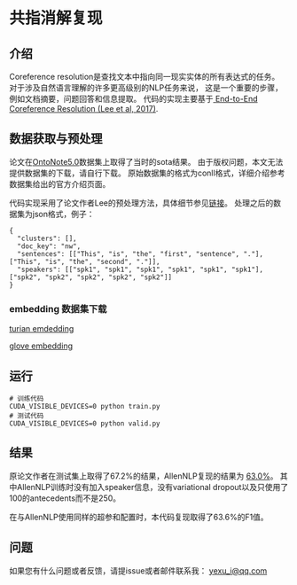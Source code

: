 # 共指消解复现
## 介绍
Coreference resolution是查找文本中指向同一现实实体的所有表达式的任务。
对于涉及自然语言理解的许多更高级别的NLP任务来说，
这是一个重要的步骤，例如文档摘要，问题回答和信息提取。
代码的实现主要基于[ End-to-End Coreference Resolution (Lee et al, 2017)](https://arxiv.org/pdf/1707.07045).


## 数据获取与预处理
论文在[OntoNote5.0](https://allennlp.org/models)数据集上取得了当时的sota结果。
由于版权问题，本文无法提供数据集的下载，请自行下载。
原始数据集的格式为conll格式，详细介绍参考数据集给出的官方介绍页面。

代码实现采用了论文作者Lee的预处理方法，具体细节参见[链接](https://github.com/kentonl/e2e-coref/blob/e2e/setup_training.sh)。
处理之后的数据集为json格式，例子：
```
{
  "clusters": [],
  "doc_key": "nw",
  "sentences": [["This", "is", "the", "first", "sentence", "."], ["This", "is", "the", "second", "."]],
  "speakers": [["spk1", "spk1", "spk1", "spk1", "spk1", "spk1"], ["spk2", "spk2", "spk2", "spk2", "spk2"]]
}
```

### embedding 数据集下载
[turian emdedding](https://lil.cs.washington.edu/coref/turian.50d.txt)

[glove embedding](https://nlp.stanford.edu/data/glove.840B.300d.zip)



## 运行
```shell
# 训练代码
CUDA_VISIBLE_DEVICES=0 python train.py
# 测试代码
CUDA_VISIBLE_DEVICES=0 python valid.py
```

## 结果
原论文作者在测试集上取得了67.2%的结果，AllenNLP复现的结果为 [63.0%](https://allennlp.org/models)。
其中AllenNLP训练时没有加入speaker信息，没有variational dropout以及只使用了100的antecedents而不是250。

在与AllenNLP使用同样的超参和配置时，本代码复现取得了63.6%的F1值。


## 问题
如果您有什么问题或者反馈，请提issue或者邮件联系我：
yexu_i@qq.com
